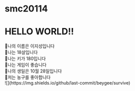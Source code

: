 # smc20114

<H1>HELLO WORLD!!</H1>
🍪나의 이름은 이지성입니다 <br>
🥞나는 18살입니다 <br>
🥩나는 키가 180입니다 <br>
🥟나는 게임이 좋습니다 <br>
🥡나의 생일은 10월 28일입니다 <br>
🥨저는 농구를 좋아합니다<br>
![](https://img.shields.io/github/last-commit/beygee/survive)<br>
